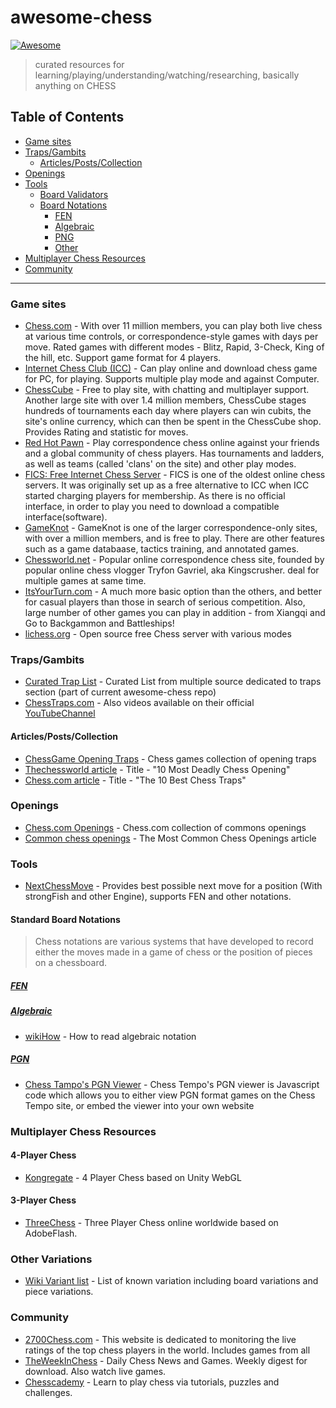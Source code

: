 # awesome-chess

[![Awesome](https://awesome.re/badge.svg)](https://awesome.re)

> curated resources for learning/playing/understanding/watching/researching, basically anything on CHESS

## Table of Contents

<!-- toc -->

-   [Game sites](#game-sites)
-   [Traps/Gambits](#trapsgambits)
    -   [Articles/Posts/Collection](#articlespostscollection)
-   [Openings](#openings)
-   [Tools](#tools)
    -   [Board Validators](#board-validators)
    -   [Board Notations](#board-notations)
        -   [FEN](#fen)
        -   [Algebraic](#algebraic)
        -   [PNG](#png)
        -   [Other](#other)
-   [Multiplayer Chess Resources](#multiplayer-chess-resources)
-   [Community](#community)

<!-- tocstop -->

---

### Game sites

-   [Chess.com](https://www.chess.com) - With over 11 million members, you can play both live chess at various time controls, or correspondence-style games with days per move. Rated games with different modes - Blitz, Rapid, 3-Check, King of the hill, etc. Support game format for 4 players.
-   [Internet Chess Club (ICC)](https://www.chessclub.com/) - Can play online and download chess game for PC, for playing. Supports multiple play mode and against Computer.
-   [ChessCube](http://www.chesscube.com) - Free to play site, with chatting and multiplayer support. Another large site with over 1.4 million members, ChessCube stages hundreds of tournaments each day where players can win cubits, the site's online currency, which can then be spent in the ChessCube shop. Provides Rating and statistic for moves.
-   [Red Hot Pawn](https://www.redhotpawn.com/) - Play correspondence chess online against your friends and a global community of chess players. Has tournaments and ladders, as well as teams (called 'clans' on the site) and other play modes.
-   [FICS: Free Internet Chess Server](https://www.freechess.org/) - FICS is one of the oldest online chess servers. It was originally set up as a free alternative to ICC when ICC started charging players for membership. As there is no official interface, in order to play you need to download a compatible interface(software).
-   [GameKnot](https://gameknot.com/) - GameKnot is one of the larger correspondence-only sites, with over a million members, and is free to play. There are other features such as a game databaase, tactics training, and annotated games.
-   [Chessworld.net](https://www.chessworld.net) - Popular online correspondence chess site, founded by popular online chess vlogger Tryfon Gavriel, aka Kingscrusher. deal for multiple games at same time.
-   [ItsYourTurn.com](http://www.itsyourturn.com/) - A much more basic option than the others, and better for casual players than those in search of serious competition. Also, large number of other games you can play in addition - from Xiangqi and Go to Backgammon and Battleships!
-   [lichess.org](https://lichess.org/) - Open source free Chess server with various modes

### Traps/Gambits

-   [Curated Trap List](chess-traps.md) - Curated List from multiple source dedicated to traps section (part of current awesome-chess repo)
-   [ChessTraps.com](http://www.chesstraps.net/) - Also videos available on their official [YouTubeChannel](https://www.youtube.com/channel/UCFh6FCMsTdnfEA_N7rdIBnw/videos)

#### Articles/Posts/Collection

-   [ChessGame Opening Traps](http://www.chessgames.com/perl/chesscollection?cid=1036715) - Chess games collection of opening traps
-   [Thechessworld article](https://thechessworld.com/articles/openings/openings-traps/) - Title - "10 Most Deadly Chess Opening"
-   [Chess.com article](https://www.chess.com/article/view/the-10-best-chess-traps) - Title - "The 10 Best Chess Traps"

### Openings

-   [Chess.com Openings](https://www.chess.com/openings) - Chess.com collection of commons openings
-   [Common chess openings](https://www.thesprucecrafts.com/most-common-chess-openings-611517) - The Most Common Chess Openings article

### Tools

-   [NextChessMove](https://nextchessmove.com/) - Provides best possible next move for a position (With strongFish and other Engine), supports FEN and other notations.

#### Standard Board Notations

> Chess notations are various systems that have developed to record either the moves made in a game of chess or the position of pieces on a chessboard.

##### [FEN](https://en.wikipedia.org/wiki/Forsyth%E2%80%93Edwards_Notation)

##### [Algebraic](<https://en.wikipedia.org/wiki/Algebraic_notation_(chess)>)

-   [wikiHow](https://www.wikihow.com/Read-Algebraic-Chess-Notation) - How to read algebraic notation

##### [PGN](https://en.wikipedia.org/wiki/Portable_Game_Notation)

-   [Chess Tampo's PGN Viewer](https://chesstempo.com/pgn-viewer.html) - Chess Tempo's PGN viewer is Javascript code which allows you to either view PGN format games on the Chess Tempo site, or embed the viewer into your own website

### Multiplayer Chess Resources

#### 4-Player Chess

-   [Kongregate](https://www.kongregate.com/games/alpha1390/4-player-chess) - 4 Player Chess based on Unity WebGL

#### 3-Player Chess

-   [ThreeChess](https://www.threechess.com) - Three Player Chess online worldwide based on AdobeFlash.

### Other Variations

-   [Wiki Variant list](https://en.wikipedia.org/wiki/List_of_chess_variants) - List of known variation including board variations and piece variations.

### Community

-   [2700Chess.com](https://2700chess.com/) - This website is dedicated to monitoring the live ratings of the top chess players in the world. Includes games from all
-   [TheWeekInChess](http://theweekinchess.com/) - Daily Chess News and Games. Weekly digest for download. Also watch live games.
-   [Chesscademy](https://www.chesscademy.com/) - Learn to play chess via tutorials, puzzles and challenges.
